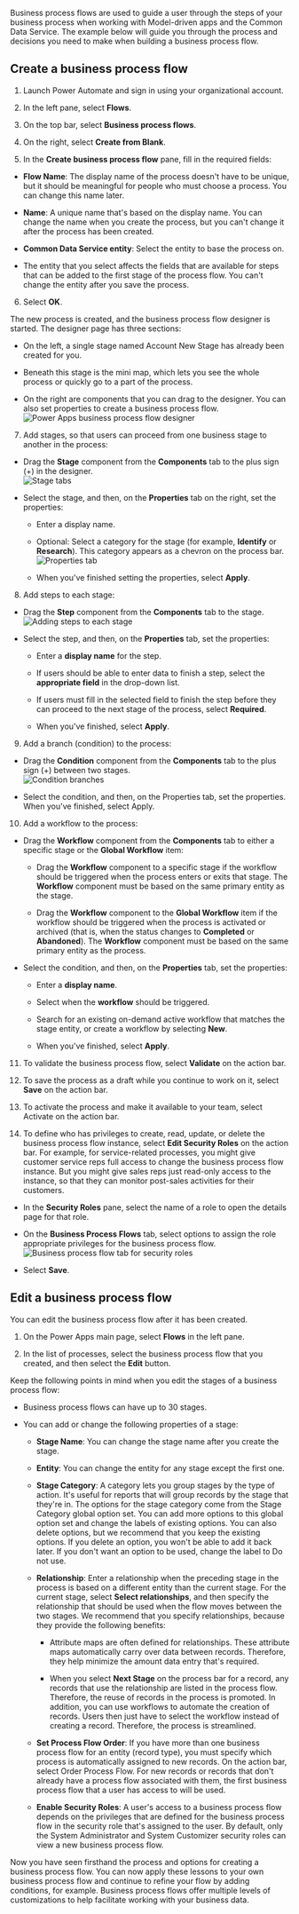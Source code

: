Business process flows are used to guide a user through the steps of your business process when working with Model-driven apps and the Common Data Service. The example below will guide you through the process and decisions you need to make when building a business process flow. 

## Create a business process flow

1. Launch Power Automate and sign in using your organizational account.

2. In the left pane, select **Flows**.

3. On the top bar, select **Business process flows**.

4. On the right, select **Create from Blank**.

5. In the **Create business process flow** pane, fill in the required fields:

  - **Flow Name**: The display name of the process doesn't have to be unique, but it should be meaningful for people who must choose a process. You can change this name later.

  - **Name**: A unique name that's based on the display name. You can change the name when you create the process, but you can't change it after the process has been created.

  - **Common Data Service entity**: Select the entity to base the process on.

  - The entity that you select affects the fields that are available for steps that can be added to the first stage of the process flow. You can't change the entity after you save the process.

6. Select **OK**.

  The new process is created, and the business process flow designer is started. The designer page has three sections:

  - On the left, a single stage named Account New Stage has already been created for you.

  - Beneath this stage is the mini map, which lets you see the whole process or quickly go to a part of the process.

  - On the right are components that you can drag to the designer. You can also set properties to create a business process flow.  
    ![Power Apps business process flow designer](../media/img4.png)

7. Add stages, so that users can proceed from one business stage to another in the process:

  - Drag the **Stage** component from the **Components** tab to the plus sign (+) in the designer.  
    ![Stage tabs](../media/img5.png)

  - Select the stage, and then, on the **Properties** tab on the right, set the properties:

    - Enter a display name.

    - Optional: Select a category for the stage (for example, **Identify** or **Research**). This category appears as a chevron on the process bar.  
      ![Properties tab](../media/business-process-flow.png)

    - When you've finished setting the properties, select **Apply**.

8. Add steps to each stage:

  - Drag the **Step** component from the **Components** tab to the stage.  
    ![Adding steps to each stage](../media/img7.png)

  - Select the step, and then, on the **Properties** tab, set the properties:

    - Enter a **display name** for the step.

    - If users should be able to enter data to finish a step, select the **appropriate field** in the drop-down list.

    - If users must fill in the selected field to finish the step before they can proceed to the next stage of the process, select **Required**.

    - When you've finished, select **Apply**.

9. Add a branch (condition) to the process:

  - Drag the **Condition** component from the **Components** tab to the plus sign (+) between two stages.  
    ![Condition branches](../media/img8.png)

  - Select the condition, and then, on the Properties tab, set the properties. When you've finished, select Apply.

10. Add a workflow to the process:

  - Drag the **Workflow** component from the **Components** tab to either a specific stage or the **Global Workflow** item:

    - Drag the **Workflow** component to a specific stage if the workflow should be triggered when the process enters or exits that stage. The **Workflow** component must be based on the same primary entity as the stage.

    - Drag the **Workflow** component to the **Global Workflow** item if the workflow should be triggered when the process is activated or archived (that is, when the status changes to **Completed** or **Abandoned**). The **Workflow** component must be based on the same primary entity as the process.

  - Select the condition, and then, on the **Properties** tab, set the properties:

    - Enter a **display name**.

    - Select when the **workflow** should be triggered.

    - Search for an existing on-demand active workflow that matches the stage entity, or create a workflow by selecting **New**.

    - When you've finished, select **Apply**.

11. To validate the business process flow, select **Validate** on the action bar.

12. To save the process as a draft while you continue to work on it, select **Save** on the action bar.

13. To activate the process and make it available to your team, select Activate on the action bar.

14. To define who has privileges to create, read, update, or delete the business process flow instance, select **Edit Security Roles** on the action bar. For example, for service-related processes, you might give customer service reps full access to change the business process flow instance. But you might give sales reps just read-only access to the instance, so that they can monitor post-sales activities for their customers.

  - In the **Security Roles** pane, select the name of a role to open the details page for that role.

  - On the **Business Process Flows** tab, select options to assign the role appropriate privileges for the business process flow.  
    ![Business process flow tab for security roles](../media/img9.png)

  - Select **Save**.

## Edit a business process flow

You can edit the business process flow after it has been created.

1. On the Power Apps main page, select **Flows** in the left pane.

2. In the list of processes, select the business process flow that you created, and then select the **Edit** button.

Keep the following points in mind when you edit the stages of a business process flow:

  - Business process flows can have up to 30 stages.

  - You can add or change the following properties of a stage:

    - **Stage Name**: You can change the stage name after you create the stage.

    - **Entity**: You can change the entity for any stage except the first one.

    - **Stage Category**: A category lets you group stages by the type of action. It's useful for reports that will group records by the stage that they're in. The options for the stage category come from the Stage Category global option set. You can add more options to this global option set and change the labels of existing options. You can also delete options, but we recommend that you keep the existing options. If you delete an option, you won't be able to add it back later. If you don't want an option to be used, change the label to Do not use.

    - **Relationship**: Enter a relationship when the preceding stage in the process is based on a different entity than the current stage. For the current stage, select **Select relationships**, and then specify the relationship that should be used when the flow moves between the two stages. We recommend that you specify relationships, because they provide the following benefits:

      - Attribute maps are often defined for relationships. These attribute maps automatically carry over data between records. Therefore, they help minimize the amount data entry that's required.

      - When you select **Next Stage** on the process bar for a record, any records that use the relationship are listed in the process flow. Therefore, the reuse of records in the process is promoted. In addition, you can use workflows to automate the creation of records. Users then just have to select the workflow instead of creating a record. Therefore, the process is streamlined.

    - **Set Process Flow Order**: If you have more than one business process flow for an entity (record type), you must specify which process is automatically assigned to new records. On the action bar, select Order Process Flow. For new records or records that don't already have a process flow associated with them, the first business process flow that a user has access to will be used.

    - **Enable Security Roles**: A user's access to a business process flow depends on the privileges that are defined for the business process flow in the security role that's assigned to the user. By default, only the System Administrator and System Customizer security roles can view a new business process flow.

Now you have seen firsthand the process and options for creating a business process flow. You can now apply these lessons to your own business process flow and continue to refine your flow by adding conditions, for example. Business process flows offer multiple levels of customizations to help facilitate working with your business data.